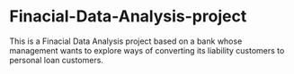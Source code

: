 # Finacial-Data-Analysis-project
This is a Finacial Data Analysis project based on a bank  whose management wants to explore ways of converting its liability customers to personal loan customers. 
